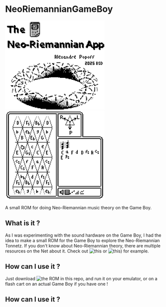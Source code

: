 # NeoRiemannianGameBoy

![ScreenShot](screenshot_1.png)   ![ScreenShot](screenshot_2.png)

A small ROM for doing Neo-Riemannian music theory on the Game Boy.

## What is it ?

As I was experimenting with the sound hardware on the Game Boy, I had
the idea to make a small ROM for the Game Boy to explore the Neo-Riemannian
Tonnetz.
If you don't know about Neo-Riemannian theory, there are multiple resources
on the Net about it. Check out ![this](https://en.wikipedia.org/wiki/Neo-Riemannian_theory) or ![this](https://alpof.wordpress.com/2014/01/26/an-introduction-to-neo-riemannian-theory-9/)) for example.

## How can I use it ?

Just download ![the ROM](neoriemannian.gb) in this repo, and run it
on your emulator, or on a flash cart on an actual Game Boy if you have one !

## How can I use it ?
